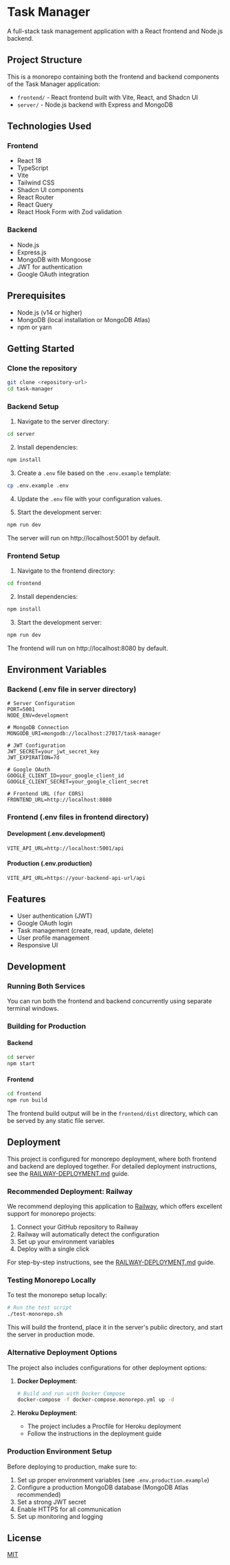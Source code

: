 # Task Manager

A full-stack task management application with a React frontend and Node.js backend.

## Project Structure

This is a monorepo containing both the frontend and backend components of the Task Manager application:

- `frontend/` - React frontend built with Vite, React, and Shadcn UI
- `server/` - Node.js backend with Express and MongoDB

## Technologies Used

### Frontend
- React 18
- TypeScript
- Vite
- Tailwind CSS
- Shadcn UI components
- React Router
- React Query
- React Hook Form with Zod validation

### Backend
- Node.js
- Express.js
- MongoDB with Mongoose
- JWT for authentication
- Google OAuth integration

## Prerequisites

- Node.js (v14 or higher)
- MongoDB (local installation or MongoDB Atlas)
- npm or yarn

## Getting Started

### Clone the repository

```bash
git clone <repository-url>
cd task-manager
```

### Backend Setup

1. Navigate to the server directory:
```bash
cd server
```

2. Install dependencies:
```bash
npm install
```

3. Create a `.env` file based on the `.env.example` template:
```bash
cp .env.example .env
```

4. Update the `.env` file with your configuration values.

5. Start the development server:
```bash
npm run dev
```

The server will run on http://localhost:5001 by default.

### Frontend Setup

1. Navigate to the frontend directory:
```bash
cd frontend
```

2. Install dependencies:
```bash
npm install
```

3. Start the development server:
```bash
npm run dev
```

The frontend will run on http://localhost:8080 by default.

## Environment Variables

### Backend (.env file in server directory)

```
# Server Configuration
PORT=5001
NODE_ENV=development

# MongoDB Connection
MONGODB_URI=mongodb://localhost:27017/task-manager

# JWT Configuration
JWT_SECRET=your_jwt_secret_key
JWT_EXPIRATION=7d

# Google OAuth
GOOGLE_CLIENT_ID=your_google_client_id
GOOGLE_CLIENT_SECRET=your_google_client_secret

# Frontend URL (for CORS)
FRONTEND_URL=http://localhost:8080
```

### Frontend (.env files in frontend directory)

#### Development (.env.development)

```
VITE_API_URL=http://localhost:5001/api
```

#### Production (.env.production)

```
VITE_API_URL=https://your-backend-api-url/api
```

## Features

- User authentication (JWT)
- Google OAuth login
- Task management (create, read, update, delete)
- User profile management
- Responsive UI

## Development

### Running Both Services

You can run both the frontend and backend concurrently using separate terminal windows.

### Building for Production

#### Backend
```bash
cd server
npm start
```

#### Frontend
```bash
cd frontend
npm run build
```

The frontend build output will be in the `frontend/dist` directory, which can be served by any static file server.

## Deployment

This project is configured for monorepo deployment, where both frontend and backend are deployed together. For detailed deployment instructions, see the [RAILWAY-DEPLOYMENT.md](RAILWAY-DEPLOYMENT.md) guide.

### Recommended Deployment: Railway

We recommend deploying this application to [Railway](https://railway.app/), which offers excellent support for monorepo projects:

1. Connect your GitHub repository to Railway
2. Railway will automatically detect the configuration
3. Set up your environment variables
4. Deploy with a single click

For step-by-step instructions, see the [RAILWAY-DEPLOYMENT.md](RAILWAY-DEPLOYMENT.md) guide.

### Testing Monorepo Locally

To test the monorepo setup locally:

```bash
# Run the test script
./test-monorepo.sh
```

This will build the frontend, place it in the server's public directory, and start the server in production mode.

### Alternative Deployment Options

The project also includes configurations for other deployment options:

1. **Docker Deployment**:
   ```bash
   # Build and run with Docker Compose
   docker-compose -f docker-compose.monorepo.yml up -d
   ```

2. **Heroku Deployment**:
   - The project includes a Procfile for Heroku deployment
   - Follow the instructions in the deployment guide

### Production Environment Setup

Before deploying to production, make sure to:

1. Set up proper environment variables (see `.env.production.example`)
2. Configure a production MongoDB database (MongoDB Atlas recommended)
3. Set a strong JWT secret
4. Enable HTTPS for all communication
5. Set up monitoring and logging

## License

[MIT](LICENSE)
